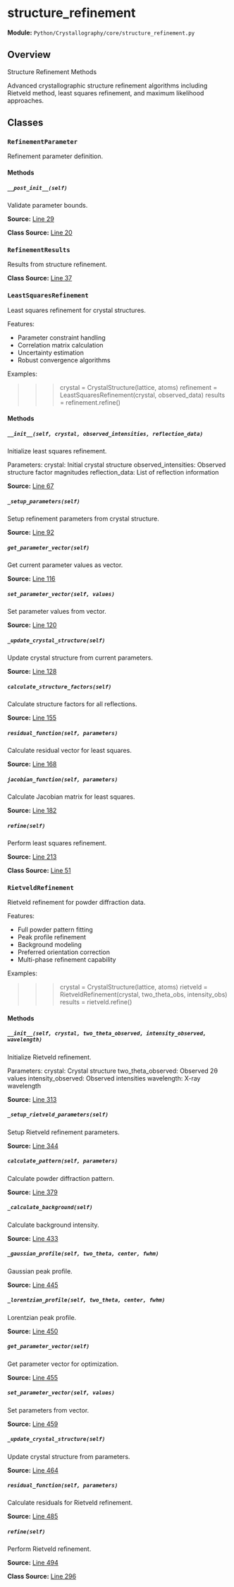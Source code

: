 # structure_refinement

**Module:** `Python/Crystallography/core/structure_refinement.py`

## Overview

Structure Refinement Methods

Advanced crystallographic structure refinement algorithms including
Rietveld method, least squares refinement, and maximum likelihood approaches.

## Classes

### `RefinementParameter`

Refinement parameter definition.

#### Methods

##### `__post_init__(self)`

Validate parameter bounds.

**Source:** [Line 29](Python/Crystallography/core/structure_refinement.py#L29)

**Class Source:** [Line 20](Python/Crystallography/core/structure_refinement.py#L20)

### `RefinementResults`

Results from structure refinement.

**Class Source:** [Line 37](Python/Crystallography/core/structure_refinement.py#L37)

### `LeastSquaresRefinement`

Least squares refinement for crystal structures.

Features:
- Parameter constraint handling
- Correlation matrix calculation
- Uncertainty estimation
- Robust convergence algorithms

Examples:
>>> crystal = CrystalStructure(lattice, atoms)
>>> refinement = LeastSquaresRefinement(crystal, observed_data)
>>> results = refinement.refine()

#### Methods

##### `__init__(self, crystal, observed_intensities, reflection_data)`

Initialize least squares refinement.

Parameters:
crystal: Initial crystal structure
observed_intensities: Observed structure factor magnitudes
reflection_data: List of reflection information

**Source:** [Line 67](Python/Crystallography/core/structure_refinement.py#L67)

##### `_setup_parameters(self)`

Setup refinement parameters from crystal structure.

**Source:** [Line 92](Python/Crystallography/core/structure_refinement.py#L92)

##### `get_parameter_vector(self)`

Get current parameter values as vector.

**Source:** [Line 116](Python/Crystallography/core/structure_refinement.py#L116)

##### `set_parameter_vector(self, values)`

Set parameter values from vector.

**Source:** [Line 120](Python/Crystallography/core/structure_refinement.py#L120)

##### `_update_crystal_structure(self)`

Update crystal structure from current parameters.

**Source:** [Line 128](Python/Crystallography/core/structure_refinement.py#L128)

##### `calculate_structure_factors(self)`

Calculate structure factors for all reflections.

**Source:** [Line 155](Python/Crystallography/core/structure_refinement.py#L155)

##### `residual_function(self, parameters)`

Calculate residual vector for least squares.

**Source:** [Line 168](Python/Crystallography/core/structure_refinement.py#L168)

##### `jacobian_function(self, parameters)`

Calculate Jacobian matrix for least squares.

**Source:** [Line 182](Python/Crystallography/core/structure_refinement.py#L182)

##### `refine(self)`

Perform least squares refinement.

**Source:** [Line 213](Python/Crystallography/core/structure_refinement.py#L213)

**Class Source:** [Line 51](Python/Crystallography/core/structure_refinement.py#L51)

### `RietveldRefinement`

Rietveld refinement for powder diffraction data.

Features:
- Full powder pattern fitting
- Peak profile refinement
- Background modeling
- Preferred orientation correction
- Multi-phase refinement capability

Examples:
>>> crystal = CrystalStructure(lattice, atoms)
>>> rietveld = RietveldRefinement(crystal, two_theta_obs, intensity_obs)
>>> results = rietveld.refine()

#### Methods

##### `__init__(self, crystal, two_theta_observed, intensity_observed, wavelength)`

Initialize Rietveld refinement.

Parameters:
crystal: Crystal structure
two_theta_observed: Observed 2θ values
intensity_observed: Observed intensities
wavelength: X-ray wavelength

**Source:** [Line 313](Python/Crystallography/core/structure_refinement.py#L313)

##### `_setup_rietveld_parameters(self)`

Setup Rietveld refinement parameters.

**Source:** [Line 344](Python/Crystallography/core/structure_refinement.py#L344)

##### `calculate_pattern(self, parameters)`

Calculate powder diffraction pattern.

**Source:** [Line 379](Python/Crystallography/core/structure_refinement.py#L379)

##### `_calculate_background(self)`

Calculate background intensity.

**Source:** [Line 433](Python/Crystallography/core/structure_refinement.py#L433)

##### `_gaussian_profile(self, two_theta, center, fwhm)`

Gaussian peak profile.

**Source:** [Line 445](Python/Crystallography/core/structure_refinement.py#L445)

##### `_lorentzian_profile(self, two_theta, center, fwhm)`

Lorentzian peak profile.

**Source:** [Line 450](Python/Crystallography/core/structure_refinement.py#L450)

##### `get_parameter_vector(self)`

Get parameter vector for optimization.

**Source:** [Line 455](Python/Crystallography/core/structure_refinement.py#L455)

##### `set_parameter_vector(self, values)`

Set parameters from vector.

**Source:** [Line 459](Python/Crystallography/core/structure_refinement.py#L459)

##### `_update_crystal_structure(self)`

Update crystal structure from parameters.

**Source:** [Line 464](Python/Crystallography/core/structure_refinement.py#L464)

##### `residual_function(self, parameters)`

Calculate residuals for Rietveld refinement.

**Source:** [Line 485](Python/Crystallography/core/structure_refinement.py#L485)

##### `refine(self)`

Perform Rietveld refinement.

**Source:** [Line 494](Python/Crystallography/core/structure_refinement.py#L494)

**Class Source:** [Line 296](Python/Crystallography/core/structure_refinement.py#L296)
